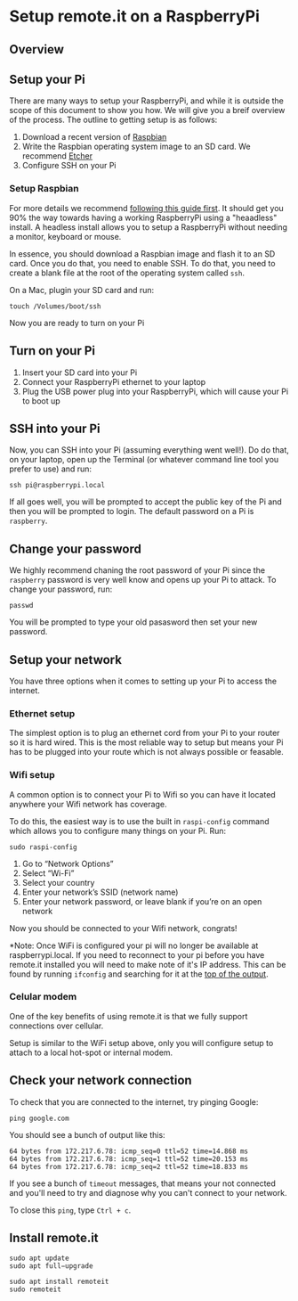 # Setup remote.it on a RaspberryPi

## Overview

## Setup your Pi

There are many ways to setup your RaspberryPi, and while it is outside the scope of this document to show you how. We will give you a breif overview of the process. The outline to getting setup is as follows:

1. Download a recent version of [Raspbian](https://www.raspberrypi.org/downloads/raspbian/)
2. Write the Raspbian operating system image to an SD card. We recommend [Etcher](https://www.balena.io/etcher/)
3. Configure SSH on your Pi

### Setup Raspbian

For more details we recommend [following this guide first](https://hackernoon.com/raspberry-pi-headless-install-462ccabd75d0). It should get you 90% the way towards having a working RaspberryPi using a "heaadless" install. A headless install allows you to setup a RaspberryPi without needing a monitor, keyboard or mouse.

In essence, you should download a Raspbian image and flash it to an SD card. Once you do that, you need to enable SSH. To do that, you need to create a blank file at the root of the operating system called `ssh`.

On a Mac, plugin your SD card and run:

```shell
touch /Volumes/boot/ssh
```

Now you are ready to turn on your Pi

## Turn on your Pi

1. Insert your SD card into your Pi
2. Connect your RaspberryPi ethernet to your laptop
3. Plug the USB power plug into your RaspberryPi, which will cause your Pi to boot up

## SSH into your Pi

Now, you can SSH into your Pi (assuming everything went well!). Do do that, on your laptop, open up the Terminal (or whatever command line tool you prefer to use) and run:

```shell
ssh pi@raspberrypi.local
```

If all goes well, you will be prompted to accept the public key of the Pi and then you will be prompted to login. The default password on a Pi is `raspberry`.

## Change your password

We highly recommend chaning the root password of your Pi since the `raspberry` password is very well know and opens up your Pi to attack. To change your password, run:

```shell
passwd
```

You will be prompted to type your old pasasword then set your new password.

## Setup your network

You have three options when it comes to setting up your Pi to access the internet.

### Ethernet setup

The simplest option is to plug an ethernet cord from your Pi to your router so it is hard wired. This is the most reliable way to setup but means your Pi has to be plugged into your route which is not always possible or feasable.

### Wifi setup

A common option is to connect your Pi to Wifi so you can have it located anywhere your Wifi network has coverage.

To do this, the easiest way is to use the built in `raspi-config` command which allows you to configure many things on your Pi. Run:

```shell
sudo raspi-config
```

1. Go to “Network Options”
2. Select “Wi-Fi”
3. Select your country
4. Enter your network’s SSID (network name)
5. Enter your network password, or leave blank if you’re on an open network

Now you should be connected to your Wifi network, congrats!

\*Note: Once WiFi is configured your pi will no longer be available at raspberrypi.local. If you need to reconnect to your pi before you have remote.it installed you will need to make note of it's IP address. This can be found by running `ifconfig` and searching for it at the [top of the output](https://stackoverflow.com/questions/8529181/which-terminal-command-to-get-just-ip-address-and-nothing-else).

### Celular modem

One of the key benefits of using remote.it is that we fully support connections over cellular.

Setup is similar to the WiFi setup above, only you will configure setup to attach to a local hot-spot or internal modem.

## Check your network connection

To check that you are connected to the internet, try pinging Google:

```shell
ping google.com
```

You should see a bunch of output like this:

```shell
64 bytes from 172.217.6.78: icmp_seq=0 ttl=52 time=14.868 ms
64 bytes from 172.217.6.78: icmp_seq=1 ttl=52 time=20.153 ms
64 bytes from 172.217.6.78: icmp_seq=2 ttl=52 time=18.833 ms
```

If you see a bunch of `timeout` messages, that means your not connected and you'll need to try and diagnose why you can't connect to your network.

To close this `ping`, type `Ctrl + c`.

## Install remote.it

```shell
sudo apt update
sudo apt full−upgrade
```

```shell
sudo apt install remoteit
sudo remoteit
```
